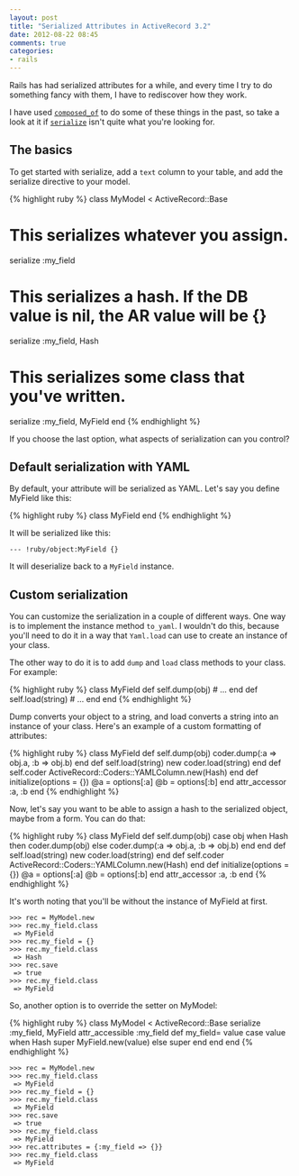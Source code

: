 ```yaml
---
layout: post
title: "Serialized Attributes in ActiveRecord 3.2"
date: 2012-08-22 08:45
comments: true
categories: 
- rails
---
```

Rails has had serialized attributes for a while, and every
time I try to do something fancy with them, I have to rediscover
how they work.

I have used [`composed_of`](http://apidock.com/rails/ActiveRecord/Aggregations/ClassMethods/composed_of)
to do some of these things in the past, so take a look at it if
[`serialize`](http://apidock.com/rails/ActiveRecord/AttributeMethods/Serialization/ClassMethods/serialize)
isn't quite what you're looking for.

## The basics

To get started with serialize, add a `text` column to your table,
and add the serialize directive to your model.

{% highlight ruby %}
class MyModel < ActiveRecord::Base
  # This serializes whatever you assign.
  serialize :my_field
  # This serializes a hash. If the DB value is nil, the AR value will be {}
  serialize :my_field, Hash
  # This serializes some class that you've written.
  serialize :my_field, MyField
end
{% endhighlight %}

If you choose the last option, what aspects of serialization
can you control?

## Default serialization with YAML

By default, your attribute will be serialized as YAML. Let's say
you define MyField like this:

{% highlight ruby %}
class MyField
end
{% endhighlight %}

It will be serialized like this:

    --- !ruby/object:MyField {}

It will deserialize back to a `MyField` instance.

## Custom serialization

You can customize the serialization in a couple of different ways.
One way is to implement the instance method `to_yaml`. I wouldn't
do this, because you'll need to do it in a way that `Yaml.load` can
use to create an instance of your class.

The other way to do it is to add `dump` and `load` class methods to
your class. For example:

{% highlight ruby %}
class MyField
  def self.dump(obj)
    # ...
  end
  def self.load(string)
    # ...
  end
end
{% endhighlight %}

Dump converts your object to a string, and load converts a string into
an instance of your class. Here's an example of a custom formatting of
attributes:

{% highlight ruby %}
class MyField
  def self.dump(obj)
    coder.dump(:a => obj.a, :b => obj.b)
  end
  def self.load(string)
    new coder.load(string)
  end
  def self.coder
    ActiveRecord::Coders::YAMLColumn.new(Hash)
  end
  def initialize(options = {})
    @a = options[:a]
    @b = options[:b]
  end
  attr_accessor :a, :b
end
{% endhighlight %}

Now, let's say you want to be able to assign a hash to the serialized
object, maybe from a form. You can do that:

{% highlight ruby %}
class MyField
  def self.dump(obj)
    case obj
    when Hash then coder.dump(obj)
    else           coder.dump(:a => obj.a, :b => obj.b)
    end
  end
  def self.load(string)
    new coder.load(string)
  end
  def self.coder
    ActiveRecord::Coders::YAMLColumn.new(Hash)
  end
  def initialize(options = {})
    @a = options[:a]
    @b = options[:b]
  end
  attr_accessor :a, :b
end
{% endhighlight %}

It's worth noting that you'll be without the instance of MyField at first.

    >>> rec = MyModel.new
    >>> rec.my_field.class
     => MyField
    >>> rec.my_field = {}
    >>> rec.my_field.class
     => Hash
    >>> rec.save
     => true
    >>> rec.my_field.class
     => MyField

So, another option is to override the setter on MyModel:

{% highlight ruby %}
class MyModel < ActiveRecord::Base
  serialize :my_field, MyField
  attr_accessible :my_field
  def my_field= value
    case value
    when Hash
      super MyField.new(value)
    else
      super
    end
  end
end
{% endhighlight %}

    >>> rec = MyModel.new
    >>> rec.my_field.class
     => MyField
    >>> rec.my_field = {}
    >>> rec.my_field.class
     => MyField
    >>> rec.save
     => true
    >>> rec.my_field.class
     => MyField
    >>> rec.attributes = {:my_field => {}}
    >>> rec.my_field.class
     => MyField
